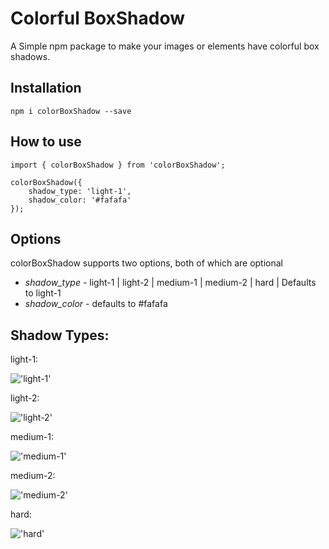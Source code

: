 # Colorful BoxShadow

A Simple npm package to make your images or elements have colorful box shadows.

## Installation

```
npm i colorBoxShadow --save
```

## How to use

```
import { colorBoxShadow } from 'colorBoxShadow';

colorBoxShadow({
    shadow_type: 'light-1',
    shadow_color: '#fafafa'
});
```

## Options

colorBoxShadow supports two options, both of which are optional

* *shadow_type* - light-1 | light-2 | medium-1 | medium-2 | hard | Defaults to light-1
* *shadow_color* - defaults to #fafafa

## Shadow Types:

light-1:

!['light-1'](light1.png)

light-2:

!['light-2'](light2.png)

medium-1:

!['medium-1'](medium1.png)

medium-2:

!['medium-2'](medium2.png)

hard:

!['hard'](hard.png)
